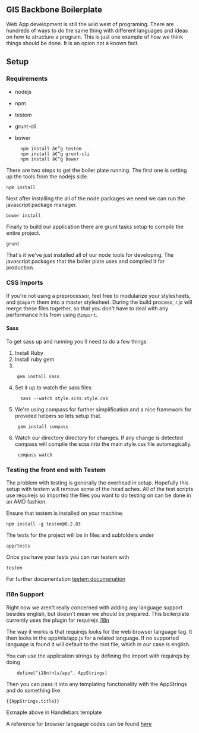 ## GIS Backbone Boilerplate

Web App development is still the wild west of programing. There are hundreds of ways to do the same thing with different languages and ideas on how to structure a program. This is just one example of how we think things should be done. It is an opion not a known fact. 



## Setup

### Requirements

- nodejs
- npm
- testem 
- grunt-cli
- bower

    
        npm install â€“g testem
        npm install â€“g grunt-cli
        npm install â€“g bower 

There are two steps to get the boiler plate running. The first one is setting up the tools from the nodejs side. 

    npm install

Next after installing the all of the node packages we need we can run the javascript package manager. 

    bower install

Finally to build our application there are grunt tasks setup to compile the entire project.

    grunt


That's it we've just installed all of our node tools for developing. The javascript packages that the boiler plate uses and compiled it for production. 


### CSS Imports

If you're not using a preprocessor, feel free to modularize your stylesheets, and `@import` them into a master stylesheet. During the build process, r.js will merge these files together, so that you don't have to deal with any performance hits from using `@import`.

#### Sass
 
To get sass up and running you'll need to do a few things

1. Install Ruby
2. Install ruby gem
3. 

        gem install sass

4. Set it up to watch the sass files 

         sass --watch style.scss:style.css
5. We're using compass for further simplification and a nice framework for provided helpers so lets setup that. 

        gem install compass
6. Watch our directory directory for changes. If any change is detected compass will compile the scss into the main style.css file automagically.

        compass watch

### Testing the front end with Testem

 The problem with testing is generally the overhead in setup. Hopefully this setup with testem will remove some of the 
 head aches. All of the test scripts use requirejs so imported the files you want to do testing on can be done in an AMD fashion.

 Ensure that testem is installed on your machine. 

    npm install -g testem@0.2.83

 The tests for the project will be in files and subfolders under 

    app/tests

 Once you have your tests you can run testem with 
 
    testem
 
 For further documentation [testem documenation](https://github.com/airportyh/testem)

### I18n Support

Right now we aren't really concerned with adding any language support besides english, but doesn't mean we should be prepared. This boilerplate currently uses the plugin for requirejs [i18n](https://github.com/requirejs/i18n) 

The way it works is that requirejs looks for the web browser language tag. It then looks in the app/nls/app.js for a related language. If no supported language is found it will default to the root file, which in our case is english.

You can use the application strings by defining the import with requirejs by doing

        define["i18n!nls/app", AppStrings] 

Then you can pass it into any templating functionality with the AppStrings
and do something like

    {{AppStrings.title}}

Exmaple above in Handlebars template

A reference for browser language codes can be found [here](http://www.metamodpro.com/browser-language-codes)